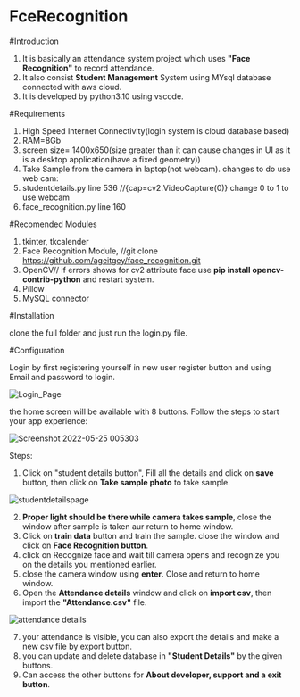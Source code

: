 # FceRecognition

#Introduction

1. It is basically an attendance system project which uses **"Face Recognition"** to record attendance.
2. It also consist **Student Management** System using MYsql database connected with aws cloud.
3. It is developed by python3.10 using vscode.


#Requirements
1. High Speed Internet Connectivity(login system is cloud database based)
2. RAM=8Gb
3. screen size= 1400x650(size greater than it can cause changes in UI as it is a desktop application(have a fixed geometry))
4. Take Sample from the camera in laptop(not webcam).
changes to do use web cam:
1. studentdetails.py line 536         //{cap=cv2.VideoCapture(0)} change 0 to 1 to use webcam     
2. face_recognition.py line 160


#Recomended Modules
1. tkinter, tkcalender
2. Face Recognition Module,  //git clone https://github.com/ageitgey/face_recognition.git
3. OpenCV// if errors shows for cv2 attribute face use **pip install opencv-contrib-python** and restart system.
4. Pillow 
5. MySQL connector


#Installation

clone the full folder and just run the login.py file.


#Configuration

Login by first registering yourself in new user register button and using Email and password to login.


![Login_Page](https://user-images.githubusercontent.com/105501094/170836843-5af7f1b0-8081-4d8f-b68d-6132531e8990.jpg)



the home screen will be available with 8 buttons. Follow the steps to start your app experience:


![Screenshot 2022-05-25 005303](https://user-images.githubusercontent.com/105501094/170267800-a07c15d7-e381-4943-85bc-4db36b9ba0d8.jpg)





Steps:

1. Click on "student details button", Fill all the details and click on **save** button, then click on **Take sample photo** to take sample.



![studentdetailspage](https://user-images.githubusercontent.com/105501094/170836975-ea9b45a6-5b0e-4f4a-8162-b442e627ac56.jpg)



2. **Proper light should be there while camera takes sample**, close the window after sample is taken aur return to home window.
3. Click on **train data** button and train the sample. close the window and click on **Face Recognition button**.
4. click on Recognize face and wait till camera opens and recognize you on the details you mentioned earlier.
5. close the camera window using **enter**. Close and return to home window.
6. Open the **Attendance details** window and click on **import csv**, then import the **"Attendance.csv"** file.

 

![attendance details](https://user-images.githubusercontent.com/105501094/170837132-12b532fc-4be1-4d80-b471-9a7664e42387.jpg)



7. your attendance is visible, you can also export the details and make a new csv file by export button.
8. you can update and delete database in **"Student Details"** by the given buttons.
9. Can access the other buttons for **About developer, support and a exit button**.



